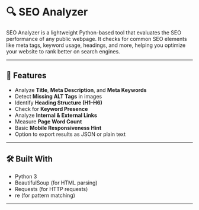 # 🔍 SEO Analyzer

SEO Analyzer is a lightweight Python-based tool that evaluates the SEO performance of any public webpage. It checks for common SEO elements like meta tags, keyword usage, headings, and more, helping you optimize your website to rank better on search engines.

---

## 🚀 Features

- Analyze **Title**, **Meta Description**, and **Meta Keywords**
- Detect **Missing ALT Tags** in images
- Identify **Heading Structure (H1–H6)**
- Check for **Keyword Presence**
- Analyze **Internal & External Links**
- Measure **Page Word Count**
- Basic **Mobile Responsiveness Hint**
- Option to export results as JSON or plain text

---

## 🛠️ Built With

- Python 3
- BeautifulSoup (for HTML parsing)
- Requests (for HTTP requests)
- re (for pattern matching)

---
